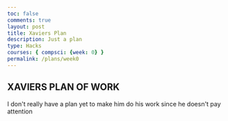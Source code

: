 ```yaml
---
toc: false
comments: true
layout: post
title: Xaviers Plan
description: Just a plan 
type: Hacks
courses: { compsci: {week: 0} }
permalink: /plans/week0
---
```


## XAVIERS PLAN OF WORK 
I don't really have a plan yet to make him do his work since he doesn't pay attention